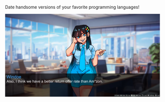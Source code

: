 Date handsome versions of your favorite programming languages!

 ![background_image](assets/ui1.jpg)
